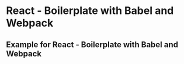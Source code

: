 # React - Boilerplate with Babel and Webpack

## Example for React - Boilerplate with Babel and Webpack

